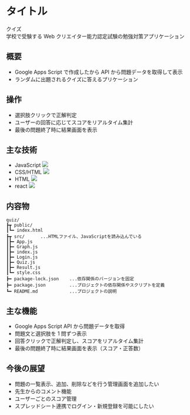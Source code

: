 # タイトル

クイズ  
学校で受験する Web クリエイター能力認定試験の勉強対策アプリケーション

## 概要

- Google Apps Script で作成したから API から問題データを取得して表示
- ランダムに出題されるクイズに答えるプリケーション

## 操作

- 選択肢クリックで正解判定
- ユーザーの回答に応じてスコアをリアルタイム集計
- 最後の問題終了時に結果画面を表示

## 主な技術

- JavaScript
  <img src="https://img.shields.io/badge/-JavaScript-5f5f5f.svg?logo=javascript">
- CSS/HTML
  <img src="https://img.shields.io/badge/-HTML-5f5f5f.svg?logo=html5">
- HTML
  <img src="https://img.shields.io/badge/-CSS-5f5f5f.svg?logo=css">
- react
  <img src="https://img.shields.io/badge/-React-5f5f5f.svg?logo=react">

## 内容物

```
quiz/
┣┳ public/
┃┗━ index.html
┣┳ src/      ...HTMLファイル、JavaScriptを読み込んでいる
┃┣━ App.js
┃┣━ Graph.js
┃┣━ index.js
┃┣━ Login.js
┃┣━ Quiz.js
┃┣━ Result.js
┃┗━ style.css
┣━ package-lock.json    ...依存関係のバージョンを固定
┣━ package.json         ...プロジェクトの依存関係やスクリプトを定義
┗━ README.md            ...プロジェクトの説明
```

## 主な機能

- Google Apps Script API から問題データを取得
- 問題文と選択肢を 1 問ずつ表示
- 回答クリックで正解判定し、スコアをリアルタイム集計
- 最後の問題終了時に結果画面を表示（スコア・正答数）

## 今後の展望

- 問題の一覧表示、追加、削除などを行う管理画面を追加したい
- 先生からのコメント機能
- ユーザーごとのスコア管理
- スプレッドシート連携でログイン・新規登録を可能にしたい
